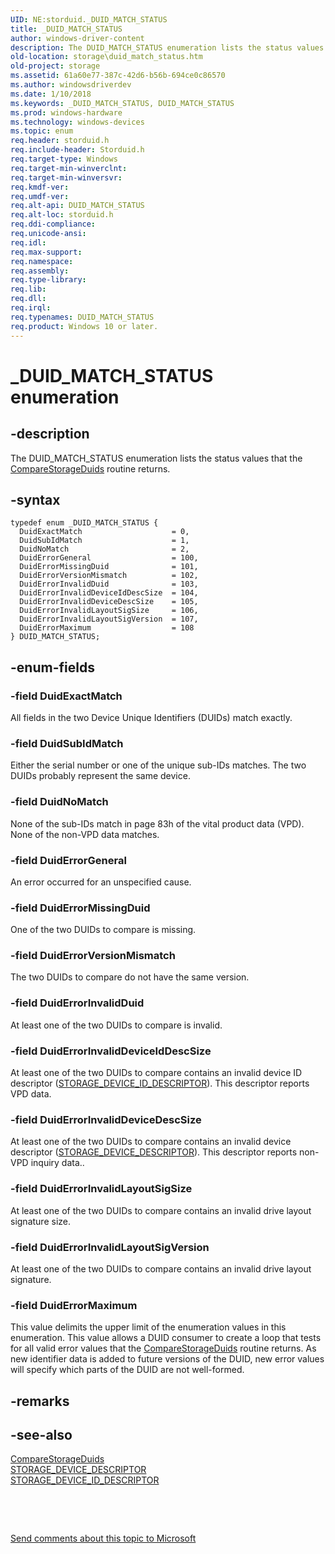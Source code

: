 ```yaml
---
UID: NE:storduid._DUID_MATCH_STATUS
title: _DUID_MATCH_STATUS
author: windows-driver-content
description: The DUID_MATCH_STATUS enumeration lists the status values that the CompareStorageDuids routine returns.
old-location: storage\duid_match_status.htm
old-project: storage
ms.assetid: 61a60e77-387c-42d6-b56b-694ce0c86570
ms.author: windowsdriverdev
ms.date: 1/10/2018
ms.keywords: _DUID_MATCH_STATUS, DUID_MATCH_STATUS
ms.prod: windows-hardware
ms.technology: windows-devices
ms.topic: enum
req.header: storduid.h
req.include-header: Storduid.h
req.target-type: Windows
req.target-min-winverclnt: 
req.target-min-winversvr: 
req.kmdf-ver: 
req.umdf-ver: 
req.alt-api: DUID_MATCH_STATUS
req.alt-loc: storduid.h
req.ddi-compliance: 
req.unicode-ansi: 
req.idl: 
req.max-support: 
req.namespace: 
req.assembly: 
req.type-library: 
req.lib: 
req.dll: 
req.irql: 
req.typenames: DUID_MATCH_STATUS
req.product: Windows 10 or later.
---
```


# _DUID_MATCH_STATUS enumeration



## -description
The DUID_MATCH_STATUS enumeration lists the status values that the <a href="..\storduid\nf-storduid-comparestorageduids.md">CompareStorageDuids</a> routine returns.



## -syntax

````
typedef enum _DUID_MATCH_STATUS { 
  DuidExactMatch                    = 0,
  DuidSubIdMatch                    = 1,
  DuidNoMatch                       = 2,
  DuidErrorGeneral                  = 100,
  DuidErrorMissingDuid              = 101,
  DuidErrorVersionMismatch          = 102,
  DuidErrorInvalidDuid              = 103,
  DuidErrorInvalidDeviceIdDescSize  = 104,
  DuidErrorInvalidDeviceDescSize    = 105,
  DuidErrorInvalidLayoutSigSize     = 106,
  DuidErrorInvalidLayoutSigVersion  = 107,
  DuidErrorMaximum                  = 108
} DUID_MATCH_STATUS;
````


## -enum-fields

### -field DuidExactMatch

All fields in the two Device Unique Identifiers (DUIDs) match exactly.


### -field DuidSubIdMatch

Either the serial number or one of the unique sub-IDs matches. The two DUIDs probably represent the same device.


### -field DuidNoMatch

None of the sub-IDs match in page 83h of the vital product data (VPD). None of the non-VPD data matches.


### -field DuidErrorGeneral

An error occurred for an unspecified cause.


### -field DuidErrorMissingDuid

One of the two DUIDs to compare is missing.


### -field DuidErrorVersionMismatch

The two DUIDs to compare do not have the same version.


### -field DuidErrorInvalidDuid

At least one of the two DUIDs to compare is invalid.


### -field DuidErrorInvalidDeviceIdDescSize

At least one of the two DUIDs to compare contains an invalid device ID descriptor (<a href="..\ntddstor\ns-ntddstor-_storage_device_id_descriptor.md">STORAGE_DEVICE_ID_DESCRIPTOR</a>). This descriptor reports VPD data.


### -field DuidErrorInvalidDeviceDescSize

At least one of the two DUIDs to compare contains an invalid device descriptor (<a href="..\ntddstor\ns-ntddstor-_storage_device_descriptor.md">STORAGE_DEVICE_DESCRIPTOR</a>). This descriptor reports non-VPD inquiry data..


### -field DuidErrorInvalidLayoutSigSize

At least one of the two DUIDs to compare contains an invalid drive layout signature size.


### -field DuidErrorInvalidLayoutSigVersion

At least one of the two DUIDs to compare contains an invalid drive layout signature.


### -field DuidErrorMaximum

This value delimits the upper limit of the enumeration values in this enumeration. This value allows a DUID consumer to create a loop that tests for all valid error values that the <a href="..\storduid\nf-storduid-comparestorageduids.md">CompareStorageDuids</a> routine returns. As new identifier data is added to future versions of the DUID, new error values will specify which parts of the DUID are not well-formed.


## -remarks


## -see-also
<dl>
<dt>
<a href="..\storduid\nf-storduid-comparestorageduids.md">CompareStorageDuids</a>
</dt>
<dt>
<a href="..\ntddstor\ns-ntddstor-_storage_device_descriptor.md">STORAGE_DEVICE_DESCRIPTOR</a>
</dt>
<dt>
<a href="..\ntddstor\ns-ntddstor-_storage_device_id_descriptor.md">STORAGE_DEVICE_ID_DESCRIPTOR</a>
</dt>
</dl>
 

 

<a href="mailto:wsddocfb@microsoft.com?subject=Documentation%20feedback [storage\storage]:%20DUID_MATCH_STATUS enumeration%20 RELEASE:%20(1/10/2018)&amp;body=%0A%0APRIVACY STATEMENT%0A%0AWe use your feedback to improve the documentation. We don't use your email address for any other purpose, and we'll remove your email address from our system after the issue that you're reporting is fixed. While we're working to fix this issue, we might send you an email message to ask for more info. Later, we might also send you an email message to let you know that we've addressed your feedback.%0A%0AFor more info about Microsoft's privacy policy, see http://privacy.microsoft.com/en-us/default.aspx." title="Send comments about this topic to Microsoft">Send comments about this topic to Microsoft</a>

